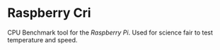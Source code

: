 Raspberry Cri
=======================

CPU Benchmark tool for the *Raspberry Pi*. Used for science fair to test temperature and speed.
